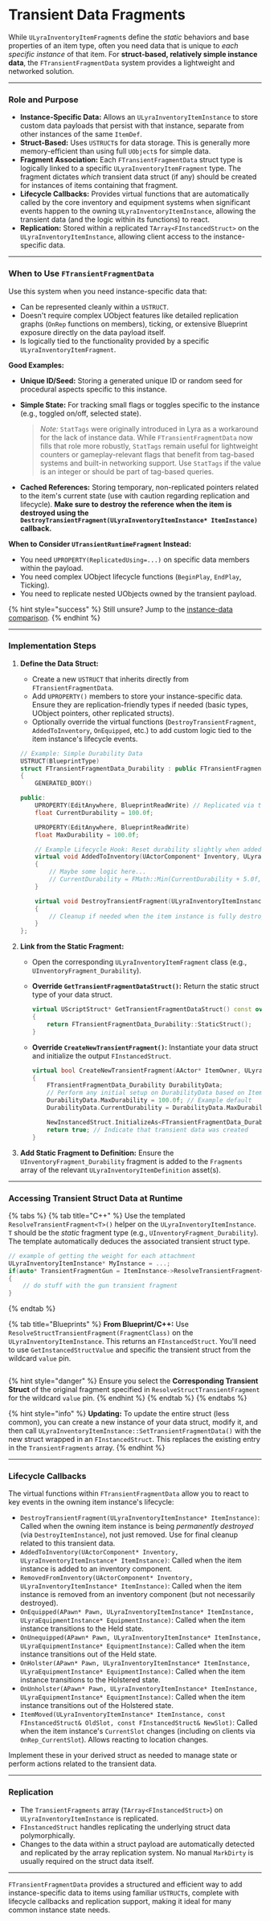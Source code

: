 # Transient Data Fragments

While `ULyraInventoryItemFragment`s define the _static_ behaviors and base properties of an item type, often you need data that is unique to _each specific instance_ of that item. For **struct-based, relatively simple instance data**, the `FTransientFragmentData` system provides a lightweight and networked solution.

***

### Role and Purpose

* **Instance-Specific Data:** Allows an `ULyraInventoryItemInstance` to store custom data payloads that persist with that instance, separate from other instances of the same `ItemDef`.
* **Struct-Based:** Uses `USTRUCT`s for data storage. This is generally more memory-efficient than using full `UObject`s for simple data.
* **Fragment Association:** Each `FTransientFragmentData` struct type is logically linked to a specific `ULyraInventoryItemFragment` type. The fragment dictates _which_ transient data struct (if any) should be created for instances of items containing that fragment.
* **Lifecycle Callbacks:** Provides virtual functions that are automatically called by the core inventory and equipment systems when significant events happen to the owning `ULyraInventoryItemInstance`, allowing the transient data (and the logic within its functions) to react.
* **Replication:** Stored within a replicated `TArray<FInstancedStruct>` on the `ULyraInventoryItemInstance`, allowing client access to the instance-specific data.

***

### When to Use `FTransientFragmentData`

Use this system when you need instance-specific data that:

* Can be represented cleanly within a `USTRUCT`.
* Doesn't require complex UObject features like detailed replication graphs (`OnRep` functions on members), ticking, or extensive Blueprint exposure directly on the data payload itself.
* Is logically tied to the functionality provided by a specific `ULyraInventoryItemFragment`.

**Good Examples:**

* **Unique ID/Seed:** Storing a generated unique ID or random seed for procedural aspects specific to this instance.
*   **Simple State:** For tracking small flags or toggles specific to the instance (e.g., toggled on/off, selected state).

    > _Note:_ `StatTags` were originally introduced in Lyra as a workaround for the lack of instance data. While `FTransientFragmentData` now fills that role more robustly, `StatTags` remain useful for lightweight counters or gameplay-relevant flags that benefit from tag-based systems and built-in networking support. Use `StatTags` if the value is an integer or should be part of tag-based queries.
* **Cached References:** Storing temporary, non-replicated pointers related to the item's current state (use with caution regarding replication and lifecycle). **Make sure to destroy the reference when the item is destroyed using the `DestroyTransientFragment(ULyraInventoryItemInstance* ItemInstance)`  callback.**

**When to Consider `UTransientRuntimeFragment` Instead:**

* You need `UPROPERTY(ReplicatedUsing=...)` on specific data members within the payload.
* You need complex UObject lifecycle functions (`BeginPlay`, `EndPlay`, Ticking).
* You need to replicate nested UObjects owned by the transient payload.

{% hint style="success" %}
Still unsure? Jump to the [instance-data comparison](creating-custom-fragments.md#step-2-choose-and-define-instance-data-optional).
{% endhint %}

***

### Implementation Steps

1.  **Define the Data Struct:**

    * Create a new `USTRUCT` that inherits directly from `FTransientFragmentData`.
    * Add `UPROPERTY()` members to store your instance-specific data. Ensure they are replication-friendly types if needed (basic types, UObject pointers, other replicated structs).
    * Optionally override the virtual functions (`DestroyTransientFragment`, `AddedToInventory`, `OnEquipped`, etc.) to add custom logic tied to the item instance's lifecycle events.

    ```cpp
    // Example: Simple Durability Data
    USTRUCT(BlueprintType)
    struct FTransientFragmentData_Durability : public FTransientFragmentData
    {
        GENERATED_BODY()

    public:
        UPROPERTY(EditAnywhere, BlueprintReadWrite) // Replicated via the FInstancedStruct array
        float CurrentDurability = 100.0f;

        UPROPERTY(EditAnywhere, BlueprintReadWrite)
        float MaxDurability = 100.0f;

        // Example Lifecycle Hook: Reset durability slightly when added?
        virtual void AddedToInventory(UActorComponent* Inventory, ULyraInventoryItemInstance* ItemInstance) override
        {
            // Maybe some logic here...
            // CurrentDurability = FMath::Min(CurrentDurability + 5.0f, MaxDurability);
        }

        virtual void DestroyTransientFragment(ULyraInventoryItemInstance* ItemInstance) override
        {
            // Cleanup if needed when the item instance is fully destroyed
        }
    };
    ```
2. **Link from the Static Fragment:**
   * Open the corresponding `ULyraInventoryItemFragment` class (e.g., `UInventoryFragment_Durability`).
   *   **Override `GetTransientFragmentDataStruct()`:** Return the static struct type of your data struct.

       ```cpp
       virtual UScriptStruct* GetTransientFragmentDataStruct() const override
       {
           return FTransientFragmentData_Durability::StaticStruct();
       }
       ```
   *   **Override `CreateNewTransientFragment()`:** Instantiate your data struct and initialize the output `FInstancedStruct`.

       ```cpp
       virtual bool CreateNewTransientFragment(AActor* ItemOwner, ULyraInventoryItemInstance* ItemInstance, FInstancedStruct& NewInstancedStruct) override
       {
           FTransientFragmentData_Durability DurabilityData;
           // Perform any initial setup on DurabilityData based on ItemOwner or ItemInstance if needed
           DurabilityData.MaxDurability = 100.0f; // Example default
           DurabilityData.CurrentDurability = DurabilityData.MaxDurability;

           NewInstancedStruct.InitializeAs<FTransientFragmentData_Durability>(DurabilityData);
           return true; // Indicate that transient data was created
       }
       ```
3. **Add Static Fragment to Definition:** Ensure the `UInventoryFragment_Durability` fragment is added to the `Fragments` array of the relevant `ULyraInventoryItemDefinition` asset(s).

***

### Accessing Transient Struct Data at Runtime

{% tabs %}
{% tab title="C++" %}
Use the templated `ResolveTransientFragment<T>()` helper on the `ULyraInventoryItemInstance`. `T` should be the _static_ fragment type (e.g., `UInventoryFragment_Durability`). The template automatically deduces the associated transient struct type.

```cpp
// example of getting the weight for each attachment
ULyraInventoryItemInstance* MyInstance = ...;
if(auto* TransientFragmentGun = ItemInstance->ResolveTransientFragment<UInventoryFragment_Gun>())
{
	// do stuff with the gun transient fragment
}
```
{% endtab %}

{% tab title="Blueprints" %}
**From Blueprint/C++:** Use `ResolveStructTransientFragment(FragmentClass)` on the `ULyraInventoryItemInstance`. This returns an `FInstancedStruct`. You'll need to use `GetInstancedStructValue` and specific the transient struct from the wildcard `value` pin.

<figure><img src="../../../.gitbook/assets/image (27) (1) (1).png" alt=""><figcaption></figcaption></figure>

{% hint style="danger" %}
Ensure you select the **Corresponding Transient Struct** of the original fragment specified in `ResolveStructTransientFragment` for the wildcard `value` pin.
{% endhint %}
{% endtab %}
{% endtabs %}

{% hint style="info" %}
**Updating:** To update the entire struct (less common), you can create a new instance of your data struct, modify it, and then call `ULyraInventoryItemInstance::SetTransientFragmentData()` with the new struct wrapped in an `FInstancedStruct`. This replaces the existing entry in the `TransientFragments` array.
{% endhint %}

***

### Lifecycle Callbacks

The virtual functions within `FTransientFragmentData` allow you to react to key events in the owning item instance's lifecycle:

* `DestroyTransientFragment(ULyraInventoryItemInstance* ItemInstance)`: Called when the owning item instance is being _permanently destroyed_ (via `DestroyItemInstance`), not just removed. Use for final cleanup related to this transient data.
* `AddedToInventory(UActorComponent* Inventory, ULyraInventoryItemInstance* ItemInstance)`: Called when the item instance is added to an inventory component.
* `RemovedFromInventory(UActorComponent* Inventory, ULyraInventoryItemInstance* ItemInstance)`: Called when the item instance is removed from an inventory component (but not necessarily destroyed).
* `OnEquipped(APawn* Pawn, ULyraInventoryItemInstance* ItemInstance, ULyraEquipmentInstance* EquipmentInstance)`: Called when the item instance transitions to the Held state.
* `OnUnequipped(APawn* Pawn, ULyraInventoryItemInstance* ItemInstance, ULyraEquipmentInstance* EquipmentInstance)`: Called when the item instance transitions out of the Held state.
* `OnHolster(APawn* Pawn, ULyraInventoryItemInstance* ItemInstance, ULyraEquipmentInstance* EquipmentInstance)`: Called when the item instance transitions to the Holstered state.
* `OnUnholster(APawn* Pawn, ULyraInventoryItemInstance* ItemInstance, ULyraEquipmentInstance* EquipmentInstance)`: Called when the item instance transitions out of the Holstered state.
* `ItemMoved(ULyraInventoryItemInstance* ItemInstance, const FInstancedStruct& OldSlot, const FInstancedStruct& NewSlot)`: Called when the item instance's `CurrentSlot` changes (including on clients via `OnRep_CurrentSlot`). Allows reacting to location changes.

Implement these in your derived struct as needed to manage state or perform actions related to the transient data.

***

### Replication

* The `TransientFragments` array (`TArray<FInstancedStruct>`) on `ULyraInventoryItemInstance` is replicated.
* `FInstancedStruct` handles replicating the underlying struct data polymorphically.
* Changes to the data within a struct payload are automatically detected and replicated by the array replication system. No manual `MarkDirty` is usually required on the struct data itself.

***

`FTransientFragmentData` provides a structured and efficient way to add instance-specific data to items using familiar `USTRUCT`s, complete with lifecycle callbacks and replication support, making it ideal for many common instance state needs.
